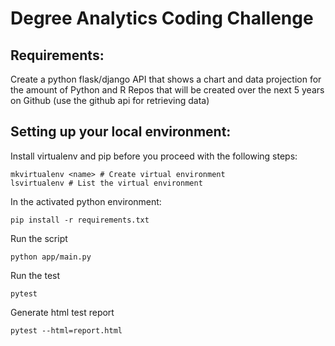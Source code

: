 # Degree Analytics Coding Challenge

## Requirements:

Create a python flask/django API that shows a chart and data projection for the amount of Python and R Repos that will be created over the next 5 years on Github (use the github api for retrieving data)

## Setting up your local environment:

  Install virtualenv and pip before you proceed with the following steps:

    mkvirtualenv <name> # Create virtual environment
    lsvirtualenv # List the virtual environment

  In the activated python environment:

    pip install -r requirements.txt

  Run the script

    python app/main.py

  Run the test

    pytest

  Generate html test report

    pytest --html=report.html